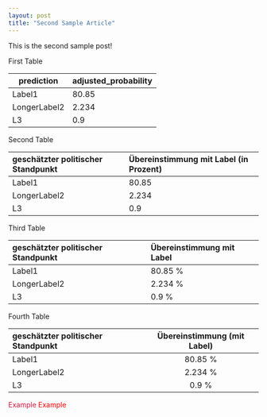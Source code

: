 ```yaml
---
layout: post
title: "Second Sample Article"
---
```

This is the second sample post!

First Table

| prediction   | adjusted_probability |
| ------------ | -------------------- |
| Label1       | 80.85                |
| LongerLabel2 | 2.234                |
| L3           | 0.9                  |

Second Table

| geschätzter politischer Standpunkt   |   Übereinstimmung mit Label (in Prozent) |
|:-------------------------------------|:-----------------------------------------|
| Label1                               |                                  80.85   |
| LongerLabel2                         |                                  2.234   |
| L3                                   |                                    0.9   |

Third Table

| geschätzter politischer Standpunkt   |   Übereinstimmung mit Label   |
|:-------------------------------------|:------------------------------|
| Label1                               |                       80.85 % |
| LongerLabel2                         |                       2.234 % |
| L3                                   |                        0.9 %  |

Fourth Table

| geschätzter politischer Standpunkt   |   Übereinstimmung (mit Label) |
|:-------------------------------------|:-----------------------------:|
| Label1                               |                       80.85 % |
| LongerLabel2                         |                       2.234 % |
| L3                                   |                        0.9 %  |

<font color=DC143C>Example</font>
<font color=red>Example</font>
